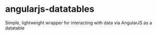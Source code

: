 # angularjs-datatables
Simple, lightweight wrapper for interacting with data via AngularJS as a datatable
